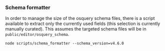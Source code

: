 ### Schema formatter 

In order to manage the size of the osquery schema files, there is a script
available to extract only the currently used fields (this selection is
currently manually curated). This assumes the targeted schema files will be in
`public/editor/osquery_schema`.

```
node scripts/schema_formatter --schema_version=v4.6.0
```
